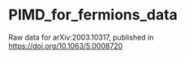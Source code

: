 # PIMD_for_fermions_data
Raw data for arXiv:2003.10317, published in https://doi.org/10.1063/5.0008720
